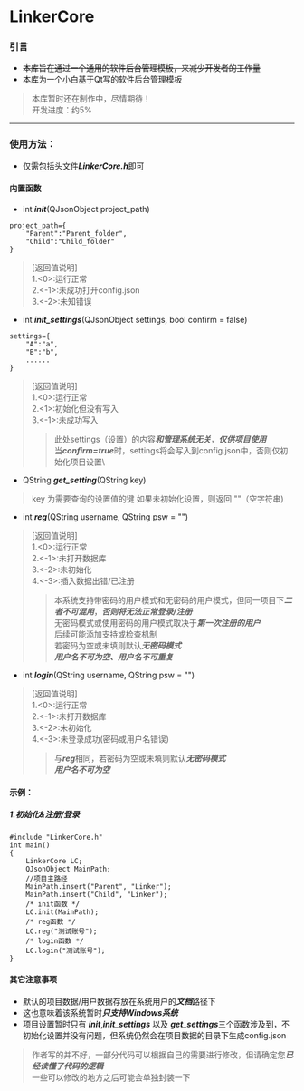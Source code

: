 # LinkerCore
### 引言

* ~~本库旨在通过一个通用的软件后台管理模板，来减少开发者的工作量~~
* 本库为一个小白基于Qt写的软件后台管理模板
> 本库暂时还在制作中，尽情期待！\
> 开发进度：约5%
  ***
### 使用方法：
 * 仅需包括头文件***LinkerCore.h***即可
  
#### 内置函数
* int ***init***(QJsonObject project_path)
```
project_path={
    "Parent":"Parent_folder",
    "Child":"Child_folder"
}
```
> [返回值说明]\
> 1.<0>:运行正常\
> 2.<-1>:未成功打开config.json\
> 3.<-2>:未知错误


* int ***init_settings***(QJsonObject settings, bool confirm = false)
```
settings={
    "A":"a",
    "B":"b",
    ......
}
```

> [返回值说明]\
>1.<0>:运行正常\
>2.<1>:初始化但没有写入\
>3.<-1>:未成功写入
>> 此处settings（设置）的内容***和管理系统无关***，***仅供项目使用***\
>> 当***confirm=true***时，settings将会写入到config.json中，否则仅初始化项目设置\

* QString ***get_setting***(QString key)
> key 为需要查询的设置值的键
> 如果未初始化设置，则返回 ""（空字符串)

* int ***reg***(QString username, QString psw = "")

>[返回值说明]\
>1.<0>:运行正常\
>2.<-1>:未打开数据库\
>3.<-2>:未初始化\
>4.<-3>:插入数据出错/已注册
>>本系统支持带密码的用户模式和无密码的用户模式，但同一项目下***二者不可混用***，***否则将无法正常登录/注册***\
>>无密码模式或使用密码的用户模式取决于***第一次注册的用户***\
>>后续可能添加支持或检查机制\
>>若密码为空或未填则默认***无密码模式***\
>>***用户名不可为空、用户名不可重复***

* int ***login***(QString username, QString psw = "")
>[返回值说明]\
>1.<0>:运行正常\
>2.<-1>:未打开数据库\
>3.<-2>:未初始化\
>4.<-3>:未登录成功(密码或用户名错误)
>>与***reg***相同，若密码为空或未填则默认***无密码模式***\
>>***用户名不可为空***

#### 示例：
##### 1.初始化&注册/登录
```
#include "LinkerCore.h"
int main()
{
    LinkerCore LC;
    QJsonObject MainPath;
    //项目主路经
    MainPath.insert("Parent", "Linker");
    MainPath.insert("Child", "Linker");
    /* init函数 */
    LC.init(MainPath);
    /* reg函数 */
    LC.reg("测试账号");
    /* login函数 */
    LC.login("测试账号");
}
```




#### 其它注意事项
* 默认的项目数据/用户数据存放在系统用户的***文档***路径下
* 这也意味着该系统暂时***只支持Windows系统***
* 项目设置暂时只有 ***init***,***init_settings*** 以及 ***get_settings***三个函数涉及到，不初始化设置并没有问题，但系统仍然会在项目数据的目录下生成config.json
  
>作者写的并不好，一部分代码可以根据自己的需要进行修改，但请确定您***已经读懂了代码的逻辑***\
>一些可以修改的地方之后可能会单独封装一下

